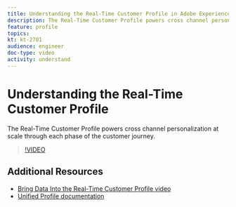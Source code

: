 ```yaml
---
title: Understanding the Real-Time Customer Profile in Adobe Experience Platform
description: The Real-Time Customer Profile powers cross channel personalization at scale through each phase of the customer journey.
feature: profile
topics:
kt: kt-2701
audience: engineer
doc-type: video
activity: understand
---
```


# Understanding the Real-Time Customer Profile

The Real-Time Customer Profile powers cross channel personalization at scale through each phase of the customer journey.

>[!VIDEO](https://video.tv.adobe.com/v/27251?quality=12)

## Additional Resources

* [Bring Data Into the Real-Time Customer Profile video](bring-data-into-the-real-time-customer-profile.md)
* [Unified Profile documentation](https://www.adobe.com/go/profile-overview-en)